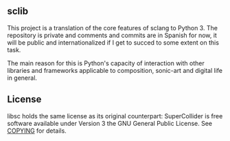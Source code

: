 sclib
-----

This project is a translation of the core features of sclang to Python 3. The repository is private and comments and commits are in Spanish for now, it will be public and internationalized if I get to succed to some extent on this task.

The main reason for this is Python's capacity of interaction with other libraries and frameworks applicable to composition, sonic-art and digital life in general.

License
-------

libsc holds the same license as its original counterpart: SuperCollider is free software available under Version 3 the GNU General Public License. See [COPYING](COPYING) for details.

